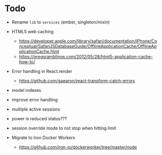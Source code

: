 # Todo

- Rename `lib` to `services` (ember, singleton/mixin)

- HTML5 web caching
  - https://developer.apple.com/library/safari/documentation/iPhone/Conceptual/SafariJSDatabaseGuide/OfflineApplicationCache/OfflineApplicationCache.html
  - https://gregsramblings.com/2012/05/28/html5-application-cache-how-to/
- Error handling in React.render
  - https://github.com/gaearon/react-transform-catch-errors
- model indexes
- improve error handling
- multiple active sessions
- power is reduced status???
- session override mode to not stop when hitting limit
- Migrate to Iron Docker Workers
  - https://github.com/iron-io/dockerworker/tree/master/node

